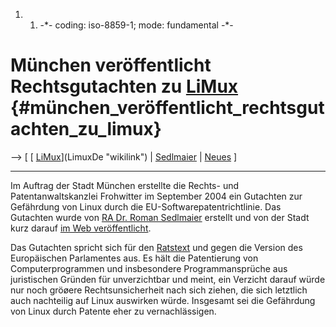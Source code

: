 1.  1.  -\*- coding: iso-8859-1; mode: fundamental -\*-

# München veröffentlicht Rechtsgutachten zu [LiMux](LiMux "wikilink") {#münchen_veröffentlicht_rechtsgutachten_zu_limux}

\--\> \[ [ [LiMux](LiMux "wikilink")](LimuxDe "wikilink") \| [
Sedlmaier](RomanSedlmaierDe "wikilink") \| [
Neues](SwpatcninoDe "wikilink") \]

------------------------------------------------------------------------

Im Auftrag der Stadt München erstellte die Rechts- und
Patentanwaltskanzlei Frohwitter im September 2004 ein Gutachten zur
Gefährdung von Linux durch die EU-Softwarepatentrichtlinie. Das
Gutachten wurde von [ RA Dr. Roman
Sedlmaier](RomanSedlmaierDe "wikilink") erstellt und von der Stadt kurz
darauf [im Web
veröffentlicht](http://www.ris-muenchen.de/RII/RII/DOK/SITZUNGSVORLAGE/517379.pdf "wikilink").

Das Gutachten spricht sich für den
[Ratstext](http://swpat.ffii.org/papiere/europarl0309/cons0401/tab/ "wikilink")
und gegen die Version des Europäischen Parlamentes aus. Es hält die
Patentierung von Computerprogrammen und insbesondere Programmansprüche
aus juristischen Gründen für unverzichtbar und meint, ein Verzicht
darauf würde nur noch gröøere Rechtsunsicherheit nach sich ziehen, die
sich letztlich auch nachteilig auf Linux auswirken würde. Insgesamt sei
die Gefährdung von Linux durch Patente eher zu vernachlässigen.

